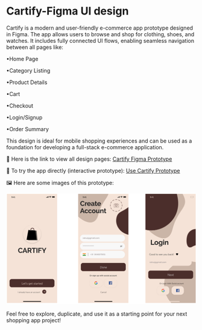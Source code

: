 # Cartify-Figma UI design

Cartify is a modern and user-friendly e-commerce app prototype designed in Figma. The app allows users to browse and shop for clothing, shoes, and watches. It includes fully connected UI flows, enabling seamless navigation between all pages like:

•Home Page

•Category Listing

•Product Details

•Cart

•Checkout

•Login/Signup

•Order Summary

This design is ideal for mobile shopping experiences and can be used as a foundation for developing a full-stack e-commerce application.

🔗 Here is the link to view all design pages:
[Cartify Figma Prototype](https://www.figma.com/design/WHwKJnp0xlcKzKpgaEkO8e/Cartify?node-id=0-1&p=f&t=nLDoBEtHLTLqT9wP-0)


🚀 To try the app directly (interactive prototype):
[Use Cartify Prototype](https://www.figma.com/proto/WHwKJnp0xlcKzKpgaEkO8e/Cartify?node-id=3-12840&t=9FPUAeNCRqcXR1rE-1&scaling=min-zoom&content-scaling=fixed&page-id=0%3A1)


🖼️ Here are some images of this prototype:

![image_alt](https://github.com/Kritarth22/Cartify---Figma-UI-design/blob/0fe29819bdcfdb2cd3dcf8ac2ec6f2d28032b2dc/images/login.png)


Feel free to explore, duplicate, and use it as a starting point for your next shopping app project!
